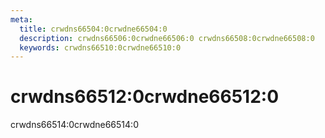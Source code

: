 ```yaml
---
meta:
  title: crwdns66504:0crwdne66504:0
  description: crwdns66506:0crwdne66506:0 crwdns66508:0crwdne66508:0
  keywords: crwdns66510:0crwdne66510:0
---
```


# crwdns66512:0crwdne66512:0
crwdns66514:0crwdne66514:0

<entry-ad />

<endmatter />
